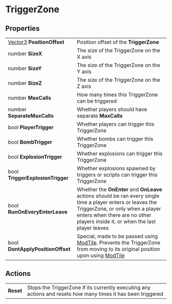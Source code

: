 # TriggerZone

## Properties
| | |
| -------- | ------- |
| [Vector3](../Types/Vector3.md) <b>PositionOffset</b> | Position offset of the <b>TriggerZone</b> |
| number <b>SizeX</b> | The size of the TriggerZone on the X axis |
| number <b>SizeY</b> | The size of the TriggerZone on the Y axis |
| number <b>SizeZ</b> | The size of the TriggerZone on the Z axis |
| number <b>MaxCalls</b> | How many times this TriggerZone can be triggered |
| number <b>SeparateMaxCalls</b> | Whether players should have separate <b>MaxCalls</b> |
| bool <b>PlayerTrigger</b> | Whether players can trigger this TriggerZone |
| bool <b>BombTrigger</b> | Whether bombs can trigger this TriggerZone |
| bool <b>ExplosionTrigger</b> | Whether explosions can trigger this TriggerZone |
| bool <b>TriggerExplosionTrigger</b> | Whether explosions spawned by triggers or scripts can trigger this TriggerZone |
| bool <b>RunOnEveryEnterLeave</b> | Whether the <b>OnEnter</b> and <b>OnLeave</b> actions should be ran every single time a player enters or leaves the TriggerZone, or only when a player enters when there are no other players inside it, or when the last player leaves |
| bool <b>DontApplyPositionOffset</b> | Special, made to be passed using [ModTile](../WorldAPI/ModTile.md). Prevents the TriggerZone from moving to its original position upon using [ModTile](../WorldAPI/ModTile.md) |

## Actions
| | |
| -------- | ------- |
| <b>Reset</b> | Stops the TriggerZone if its currently executing any actions and resets how many times it has been triggered |